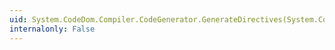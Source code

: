 ```yaml
---
uid: System.CodeDom.Compiler.CodeGenerator.GenerateDirectives(System.CodeDom.CodeDirectiveCollection)
internalonly: False
---
```


